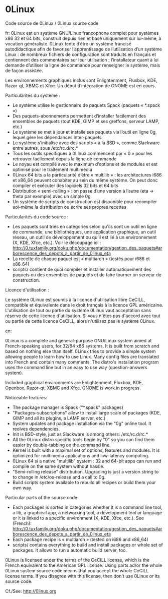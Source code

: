 0Linux
======

Code source de 0Linux / 0Linux source code

fr:
0Linux est un système GNU/Linux francophone complet pour systèmes x86 32 et
64 bits, construit depuis rien et basé uniquement sur lui-même, à vocation
généraliste. 0Linux tente d’être un système francisé autodidactique afin de
favoriser l’apprentissage de l’utilisation d’un système Linux : de nombreux
fichiers de configuration sont traduits en français et contiennent des
commentaires sur leur utilisation ; l’installateur quant à lui demande
d’utiliser la ligne de commande pour renseigner le système, mais de façon
assistée.

Les environnements graphiques inclus sont Enlightenment, Fluxbox, KDE,
Razor-qt, XBMC et Xfce. Un début d’intégration de GNOME est en cours.

Particularités du système :

  - Le système utilise le gestionnaire de paquets Spack (paquets « *.spack »)
  - Des paquets-abonnements permettent d’installer facilement des ensembles de
    paquets (tout KDE, GIMP et ses greffons, serveur LAMP, etc.)
  - Le système se met à jour et installe ses paquets via l’outil en ligne 0g,
    lequel gère les dépendances inter-paquets
  - Le système s’initialise avec des scripts « à la BSD », comme Slackware
    entre autres, sous /etc/rc.d/rc.*
  - Tous les outils spécifiques à 0Linux commencent par « 0 » pour les
    retrouver facilement depuis la ligne de commande
  - Le noyau est compilé avec le maximum d’options et de modules et est
    optimisé pour le traitement multimédia
  - 0Linux 64 bits a la particularité d’être « multilib » : les architectures
    i686 et x86_64 peuvent cohabiter au sein du même système. On peut donc
    compiler et exécuter des logiciels 32 bits et 64 bits
  - Distribution « semi-rolling » : on passe d’une version à l’autre
    (eta -> theta par exemple) avec un simple 0g
  - Un système de scripts de construction est disponible pour recompiler
    soi-même la distribution ou écrire ses propres recettes

Particularités du code source :

  - Les paquets sont triés en catégories selon qu'ils sont un outil en ligne de
    commande, une bibliothèques, une application graphique, un outil réseau, un
    outil de développement ou qu'il est lié à un environnement (X, KDE, Xfce,
    etc.). Voir le découpage ici : http://0.tuxfamily.org/doku.php/documentation/gestion_des_paquets#arborescence_des_depots_a_partir_de_0linux_eta
  - La recette de chaque paquet est « multiarch » (testés pour i686 et x86_64)
  - scripts/ contient de quoi compiler et installer automatiquement des paquets
    ou des ensembles de paquets et de faire tourner un serveur de construction.

Licence d'utilisation :

Le système 0Linux est soumis à la licence d'utilisation libre CeCILL,
compatible et équivalente dans le droit français à la licence GPL américaine.
L'utilisation de tout ou partie du système 0Linux vaut acceptation sans réserve 
de cette licence d'utilisation. Si vous n'êtes pas d'accord avec tout ou 
partie de cette licence CeCILL, alors n'utilisez pas le système 0Linux.

en:

0Linux is a complete and general-purpose GNU/Linux system aimed at
French-speaking users, for 32/64 x86 systems. It is built from scratch and
based on nothing else than itself. 
0Linux tries to provide a simple system allowing people to learn how to use
Linux.
Many config files are translated into French and contain many comments.
The distro's installation program uses the command line but in an easy to use
way (question-answers system).

Included graphical environments are Enlightenment, Fluxbox, KDE,
Openbox, Razor-qt, XBMC and Xfce. GNOME is work in progress.

Noticeable features:

  - The package manager is Spack ("*.spack" packages)
  - "Packages-subscriptions" allow to install large scale of packages (KDE,
    GIMP and all its plugins, a LAMP server, etc.)
  - System updates and package installation via the "0g" online tool. It
    reolves dependencies.
  - Init is BSD-style, just as Slackware is among others: /etc/rc.d/rc.*
  - All the 0Linux distro specific tools begin by "0" so you can find them
    easier by double-tabbing on the command line.
  - Kernel is built with a maximal set of options, features and modules. It is
    optimized for multimedia applications and low-latency computing.
  - 0Linux 64 si a native "multilib" system : 32 and 64-bit apps can run and
    compile on the same system without hassle.
  - "Semi-rolling release" distribution. Upgrading is just a version string to
    to change in /etc/os-release and a call to 0g.
  - Build scripts system available to rebuild all recipes or build them your
    own way.

Particular parts of the source code:

  - Each packages is sorted in categories whether it is a command line tool, a
    lib, a graphical app, a networking tool, a development tool or language or
    it is linked to a specific environment (X, KDE, Xfce, etc.). See (French):
    http://0.tuxfamily.org/doku.php/documentation/gestion_des_paquets#arborescence_des_depots_a_partir_de_0linux_eta
  - Each package recipe is « multiarch » (tested on i686 and x86_64)
  - scripts/ contains everything to build and install packages or whole set of
    packages. It allows to run a automatic build server, too.
    
0Linux is licensed under the terms of the CeCILL license,
which is the French equivalent to the American GPL license.
Using parts ad/or the whole 0Linux system source code means that you accept the
whole CeCILL license terms. If you disagree with this license, then don't use
0Linux or its source code.

Cf./See: http://0linux.org


